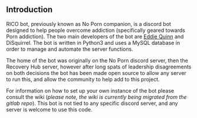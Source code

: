 ## Introduction

RICO bot, previously known as No Porn companion, is a discord bot designed to help people overcome addiction (specifically geared towards Porn addiction). The two main developers of the bot are [Eddie Quinn](https://github.com/eddieQuinn98) and DiSquirrel. The bot is written in Python3 and uses a MySQL database in order to manage and automate the server functions.

The home of the bot was originally on the No Porn discord server, then the Recovery Hub server, however after long spats of leadership disagreements on both decisions the bot has been made open source to allow any server to run this, and allow the community to help add to this project.

For information on how to set up your own instance of the bot please consult the wiki (_please note, the wiki is currently being migrated from the gitlab repo_). This bot is not tied to any specific discord server, and any server is welcome to use this code.

